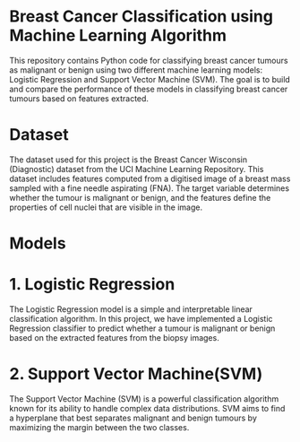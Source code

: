 # Breast Cancer Classification using Machine Learning Algorithm
This repository contains Python code for classifying breast cancer tumours as malignant or benign using two different machine learning models: Logistic Regression and Support Vector Machine (SVM). The goal is to build and compare the performance of these models in classifying breast cancer tumours based on features extracted.
# Dataset
The dataset used for this project is the Breast Cancer Wisconsin (Diagnostic) dataset from the UCI Machine Learning Repository. This dataset includes features computed from a digitised image of a breast mass sampled with a fine needle aspirating (FNA). The target variable determines whether the tumour is malignant or benign, and the features define the properties of cell nuclei that are visible in the image.
# Models
# 1. Logistic Regression
The Logistic Regression model is a simple and interpretable linear classification algorithm. In this project, we have implemented a Logistic Regression classifier to predict whether a tumour is malignant or benign based on the extracted features from the biopsy images. 
# 2. Support Vector Machine(SVM)
The Support Vector Machine (SVM) is a powerful classification algorithm known for its ability to handle complex data distributions. SVM aims to find a hyperplane that best separates malignant and benign tumours by maximizing the margin between the two classes.

